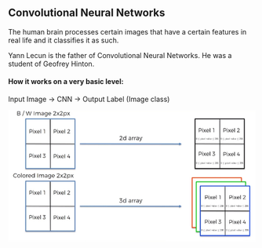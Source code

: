 ## Convolutional Neural Networks
The human brain processes certain images that have a certain features in real life and it classifies it as such.

Yann Lecun is the father of Convolutional Neural Networks. He was a student of Geofrey Hinton.

#### How it works on a very basic level:
Input Image &#x2192; CNN &#x2192; Output Label (Image class)

![cnn1](https://github.com/vgorbic1/data-science/blob/master/Machine%20Learning/images/cnn1.jpg)

